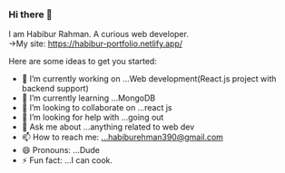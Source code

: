 ### Hi there 👋
I am Habibur Rahman. A curious web developer.  
->My site: https://habibur-portfolio.netlify.app/

Here are some ideas to get you started:

- 🔭 I’m currently working on ...Web development(React.js project with backend support) 
- 🌱 I’m currently learning ...MongoDB
- 👯 I’m looking to collaborate on ...react js
- 🤔 I’m looking for help with ...going out
- 💬 Ask me about ...anything related to web dev
- 📫 How to reach me: ...habiburehman390@gmail.com
- 😄 Pronouns: ...Dude
- ⚡ Fun fact: ...I can cook. 
